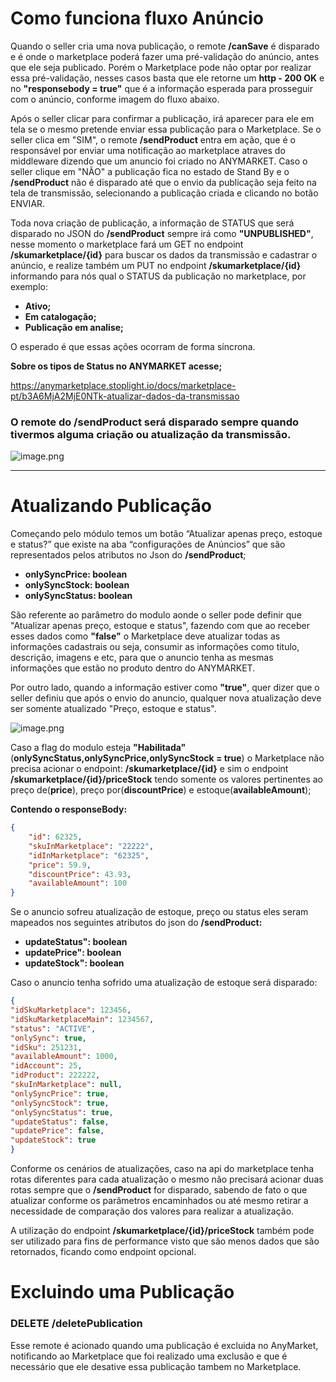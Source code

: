 # Como funciona fluxo Anúncio

Quando o seller cria uma nova publicação, o remote **/canSave** é disparado e é onde o marketplace poderá fazer uma pré-validação do anúncio, antes que ele seja publicado. Porém o Marketplace pode não optar por realizar essa pré-validação, nesses casos basta que ele retorne um **http - 200 OK** e no **"responsebody = true"** que é a informação esperada para prosseguir com o anúncio, conforme imagem do fluxo abaixo.

Após o seller clicar para confirmar a publicação, irá aparecer para ele em tela se o mesmo pretende enviar essa publicação para o Marketplace. Se o seller clica em "SIM", o remote **/sendProduct** entra em ação, que é o responsável por enviar uma notificação ao marketplace atraves do middleware dizendo que um anuncio foi criado no ANYMARKET. Caso o seller clique em "NÃO" a publicação fica no estado de Stand By e o **/sendProduct** não é disparado até que o envio da publicação seja feito na tela de transmissão, selecionando a publicação criada e clicando no botão ENVIAR.

Toda nova criação de publicação, a informação de STATUS que será disparado no JSON do **/sendProduct** sempre irá como **"UNPUBLISHED"**, nesse momento o marketplace fará um GET no endpoint **/skumarketplace/{id}** para buscar os dados da transmissão e cadastrar o anúncio, e realize também um PUT no endpoint **/skumarketplace/{id}** informando para nós qual o STATUS da publicação no marketplace, por exemplo:
- **Ativo;**
- **Em catalogação;**
- **Publicação em analise;**

O esperado é que essas ações ocorram de forma síncrona.

**Sobre os tipos de Status no ANYMARKET acesse;**

https://anymarketplace.stoplight.io/docs/marketplace-pt/b3A6MjA2MjE0NTk-atualizar-dados-da-transmissao


### O remote do /sendProduct será disparado sempre quando tivermos alguma criação ou atualização da transmissão.

<!--
focus: false
-->
![image.png](http://s3-sa-east-1.amazonaws.com/images.anymarket.com.br/36019811./85A383CC28FC3896B154C85A70BACD3B/standard_resolution.jpg)

---

# Atualizando Publicação

Começando pelo módulo temos um botão “Atualizar apenas preço, estoque e status?” que existe na aba “configurações de Anúncios” que são representados pelos atributos no Json do **/sendProduct**;

- **onlySyncPrice: boolean**
- **onlySyncStock: boolean**
- **onlySyncStatus: boolean**

São referente ao parâmetro do modulo aonde o seller pode definir que "Atualizar apenas preço, estoque e status", fazendo com que ao receber esses dados como **"false"** o Marketplace deve atualizar todas as informações cadastrais ou seja, consumir as informações como titulo, descrição, imagens e etc, para que o anuncio tenha as mesmas informações que estão no produto dentro do ANYMARKET. 

Por outro lado, quando a informação estiver como **"true"**, quer dizer que o seller definiu que após o envio do anuncio, qualquer nova atualização deve ser somente atualizado "Preço, estoque e status".
<!--
focus: false
-->
![image.png](http://s3-sa-east-1.amazonaws.com/images.anymarket.com.br/36019811./774D3EF342B5328F86977ED7EAD93FEE/standard_resolution.jpg)

Caso a flag do modulo esteja **"Habilitada"** (**onlySyncStatus,onlySyncPrice,onlySyncStock = true**) o Marketplace não precisa acionar o endpoint: **/skumarketplace/{id}** e sim o endpoint **/skumarketplace/{id}/priceStock** tendo somente os valores pertinentes ao preço de(**price**), preço por(**discountPrice**) e estoque(**availableAmount**);

**Contendo o responseBody:**
```json title="GET: /skumarketplace/{id}/priceStock" lineNumbers
{
    "id": 62325,
    "skuInMarketplace": "22222",
    "idInMarketplace": "62325",
    "price": 59.9,
    "discountPrice": 43.93,
    "availableAmount": 100
}
```


Se o anuncio sofreu atualização de estoque, preço ou status eles seram mapeados nos seguintes atributos do json do **/sendProduct:**

- **updateStatus": boolean**
- **updatePrice": boolean**
- **updateStock": boolean**

Caso o anuncio tenha sofrido uma atualização de estoque será disparado:
```json title="POST: \sendProduct" lineNumbers
{
"idSkuMarketplace": 123456,
"idSkuMarketplaceMain": 1234567,
"status": "ACTIVE",
"onlySync": true,
"idSku": 251231,
"availableAmount": 1000,
"idAccount": 25,
"idProduct": 222222,
"skuInMarketplace": null,
"onlySyncPrice": true,
"onlySyncStock": true,
"onlySyncStatus": true,
"updateStatus": false,
"updatePrice": false,
"updateStock": true
}
```
Conforme os cenários de atualizações, caso na api do marketplace tenha rotas diferentes para cada atualização o mesmo não precisará acionar duas rotas sempre que o **/sendProduct** for disparado, sabendo de fato o que atualizar conforme os parâmetros encaminhados ou até mesmo retirar a necessidade de comparação dos valores para realizar a atualização. 

A utilização do endpoint **/skumarketplace/{id}/priceStock** também pode ser utilizado para fins de performance visto que são menos dados que são retornados, ficando como endpoint opcional.

# Excluindo uma Publicação

### DELETE /deletePublication

Esse remote é acionado quando uma publicação é excluida no AnyMarket, notificando ao Marketplace que foi realizado uma exclusão e que é necessário que ele desative essa publicação tambem no Marketplace.